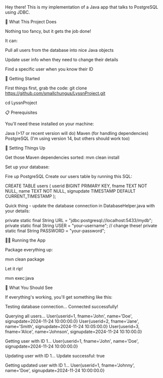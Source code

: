 Hey there! This is my implementation of a Java app that talks to PostgreSQL using JDBC. 

🎯 What This Project Does

Nothing too fancy, but it gets the job done! 

It can:

Pull all users from the database into nice Java objects

Update user info when they need to change their details

Find a specific user when you know their ID

🚀 Getting Started

First things first, grab the code:
git clone https://github.com/smallchungus/LyssnProject.git

cd LyssnProject

📋 Prerequisites

You'll need these installed on your machine:

Java (>17 or recent version will do)
Maven (for handling dependencies)
PostgreSQL (I'm using version 14, but others should work too)

🔧 Setting Things Up

Get those Maven dependencies sorted:
mvn clean install

Set up your database:

Fire up PostgreSQL
Create our users table by running this SQL:

CREATE TABLE users (
userid BIGINT PRIMARY KEY,
fname TEXT NOT NULL,
name TEXT NOT NULL,
signupdate TIMESTAMP DEFAULT CURRENT_TIMESTAMP
);

Quick thing - update the database connection in DatabaseHelper.java with your details:

private static final String URL = "jdbc:postgresql://localhost:5433/mydb";
private static final String USER = "your-username";    // change these!
private static final String PASSWORD = "your-password";


🏃‍♂️ Running the App

Package everything up:

mvn clean package

Let it rip!

mvn exec:java


🎉 What You Should See

If everything's working, you'll get something like this:

Testing database connection...
Connected successfully!

Querying all users...
User{userid=1, fname='John', name='Doe', signupdate=2024-11-24 10:00:00.0}
User{userid=2, fname='Jane', name='Smith', signupdate=2024-11-24 10:05:00.0}
User{userid=3, fname='Alice', name='Johnson', signupdate=2024-11-24 10:10:00.0}

Getting user with ID 1...
User{userid=1, fname='John', name='Doe', signupdate=2024-11-24 10:00:00.0}

Updating user with ID 1...
Update successful: true

Getting updated user with ID 1...
User{userid=1, fname='Johnny', name='Doe', signupdate=2024-11-24 10:00:00.0}